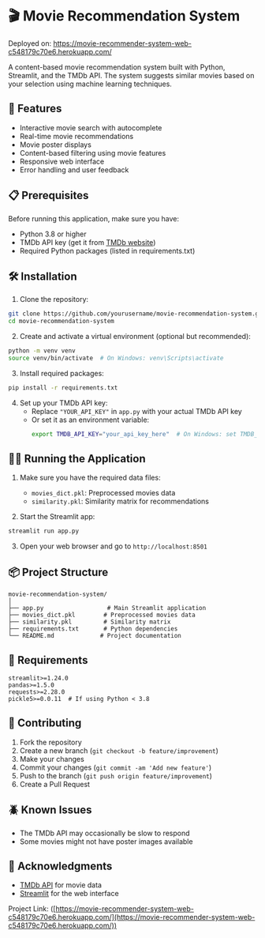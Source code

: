# 🎬 Movie Recommendation System

Deployed on: https://movie-recommender-system-web-c548179c70e6.herokuapp.com/

A content-based movie recommendation system built with Python, Streamlit, and the TMDb API. The system suggests similar movies based on your selection using machine learning techniques.

## 🚀 Features

- Interactive movie search with autocomplete
- Real-time movie recommendations
- Movie poster displays
- Content-based filtering using movie features
- Responsive web interface
- Error handling and user feedback

## 📋 Prerequisites

Before running this application, make sure you have:

- Python 3.8 or higher
- TMDb API key (get it from [TMDb website](https://www.themoviedb.org/documentation/api))
- Required Python packages (listed in requirements.txt)

## 🛠️ Installation

1. Clone the repository:
```bash
git clone https://github.com/yourusername/movie-recommendation-system.git
cd movie-recommendation-system
```

2. Create and activate a virtual environment (optional but recommended):
```bash
python -m venv venv
source venv/bin/activate  # On Windows: venv\Scripts\activate
```

3. Install required packages:
```bash
pip install -r requirements.txt
```

4. Set up your TMDb API key:
   - Replace `"YOUR_API_KEY"` in `app.py` with your actual TMDb API key
   - Or set it as an environment variable:
     ```bash
     export TMDB_API_KEY="your_api_key_here"  # On Windows: set TMDB_API_KEY=your_api_key_here
     ```

## 🏃‍♂️ Running the Application

1. Make sure you have the required data files:
   - `movies_dict.pkl`: Preprocessed movies data
   - `similarity.pkl`: Similarity matrix for recommendations

2. Start the Streamlit app:
```bash
streamlit run app.py
```

3. Open your web browser and go to `http://localhost:8501`

## 📦 Project Structure

```
movie-recommendation-system/
│
├── app.py                  # Main Streamlit application
├── movies_dict.pkl        # Preprocessed movies data
├── similarity.pkl         # Similarity matrix
├── requirements.txt       # Python dependencies
└── README.md             # Project documentation
```

## 📝 Requirements

```
streamlit>=1.24.0
pandas>=1.5.0
requests>=2.28.0
pickle5>=0.0.11  # If using Python < 3.8
```

## 🤝 Contributing

1. Fork the repository
2. Create a new branch (`git checkout -b feature/improvement`)
3. Make your changes
4. Commit your changes (`git commit -am 'Add new feature'`)
5. Push to the branch (`git push origin feature/improvement`)
6. Create a Pull Request

## 🪲 Known Issues

- The TMDb API may occasionally be slow to respond
- Some movies might not have poster images available


## 🙏 Acknowledgments

- [TMDb API](https://www.themoviedb.org/documentation/api) for movie data
- [Streamlit](https://streamlit.io/) for the web interface

Project Link: ([https://movie-recommender-system-web-c548179c70e6.herokuapp.com/](https://movie-recommender-system-web-c548179c70e6.herokuapp.com/))
